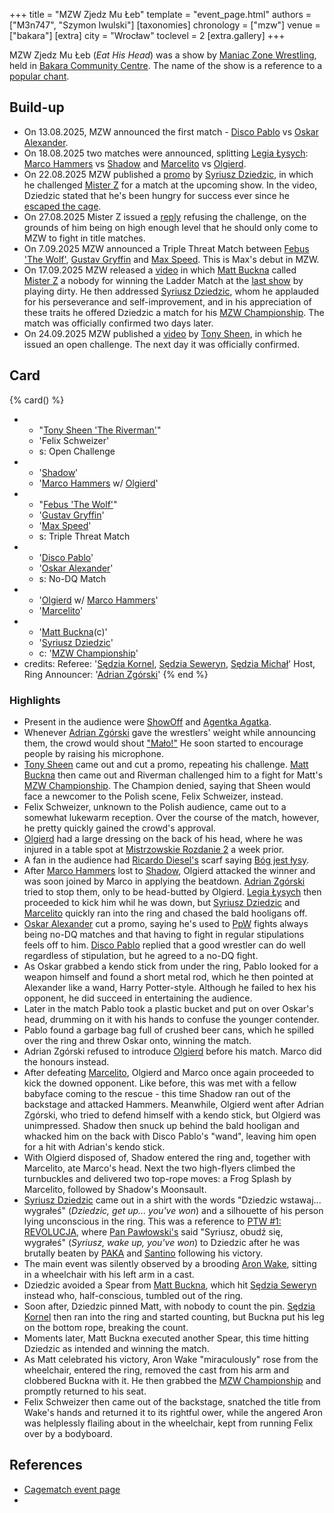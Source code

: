 +++
title = "MZW Zjedz Mu Łeb"
template = "event_page.html"
authors = ["M3n747", "Szymon Iwulski"]
[taxonomies]
chronology = ["mzw"]
venue = ["bakara"]
[extra]
city = "Wrocław"
toclevel = 2
[extra.gallery]
+++

MZW Zjedz Mu Łeb (_Eat His Head_) was a show by [Maniac Zone Wrestling](@/o/mzw.md), held in [Bakara Community Centre](@/v/bakara.md). The name of the show is a reference to a [popular chant](@/a/polish-wrestling-chants.md#calls-to-action).

## Build-up

* On 13.08.2025, MZW announced the first match - [Disco Pablo](@/w/disco-pablo.md) vs [Oskar Alexander](@/w/oskar-alexander.md).
* On 18.08.2025 two matches were announced, splitting [Legia Łysych](@/tt/legia-lysych.md): [Marco Hammers](@/w/marco-hammers.md) vs [Shadow](@/w/shadow.md) and [Marcelito](@/w/marcelito.md) vs [Olgierd](@/w/olgierd.md).
* On 22.08.2025 MZW published a [promo][promo-dziedzic] by [Syriusz Dziedzic](@/w/dziedzic.md), in which he challenged [Mister Z](@/w/mister-z.md) for a match at the upcoming show. In the video, Dziedzic stated that he's been hungry for success ever since he [escaped the cage](@/a/ptw-exits.md).
* On 27.08.2025 Mister Z issued a [reply][promo-z] refusing the challenge, on the grounds of him being on high enough level that he should only come to MZW to fight in title matches.
* On 7.09.2025 MZW announced a Triple Threat Match between [Febus 'The Wolf'](@/w/apollo-anderson.md), [Gustav Gryffin](@/w/gustav-gryffin.md) and [Max Speed](@/w/max-speed.md). This is Max's debut in MZW.
* On 17.09.2025 MZW released a [video][promo-matt] in which [Matt Buckna](@/w/matt-buckna.md) called [Mister Z](@/w/mister-z.md) a nobody for winning the Ladder Match at the [last show](@/e/mzw/2025-06-28-mzw-green-madness.md) by playing dirty. He then addressed [Syriusz Dziedzic](@/w/dziedzic.md), whom he applauded for his perseverance and self-improvement, and in his appreciation of these traits he offered Dziedzic a match for his [MZW Championship](@/c/mzw-championship.md). The match was officially confirmed two days later.
* On 24.09.2025 MZW published a [video][riverman-challenge] by [Tony Sheen](@/w/riverman.md), in which he issued an open challenge. The next day it was officially confirmed.

## Card

{% card() %}
- - "[Tony Sheen 'The Riverman'](@/w/riverman.md)"
  - 'Felix Schweizer'
  - s: Open Challenge
- - '[Shadow](@/w/shadow.md)'
  - '[Marco Hammers](@/w/marco-hammers.md) w/ [Olgierd](@/w/olgierd.md)'
- - "[Febus 'The Wolf'](@/w/apollo-anderson.md)"
  - '[Gustav Gryffin](@/w/gustav-gryffin.md)'
  - '[Max Speed](@/w/max-speed.md)'
  - s: Triple Threat Match
- - '[Disco Pablo](@/w/disco-pablo.md)'
  - '[Oskar Alexander](@/w/oskar-alexander.md)'
  - s: No-DQ Match
- - '[Olgierd](@/w/olgierd.md) w/ [Marco Hammers](@/w/marco-hammers.md)'
  - '[Marcelito](@/w/marcelito.md)'
- - '[Matt Buckna](@/w/matt-buckna.md)(c)'
  - '[Syriusz Dziedzic](@/w/dziedzic.md)'
  - c: '[MZW Championship](@/c/mzw-championship.md)'
- credits:
    Referee: '[Sędzia Kornel](@/w/sedzia-kornel.md), [Sędzia Seweryn](@/w/sedzia-seweryn.md), [Sędzia Michał](@/w/sedzia-michal.md)'
    Host, Ring Announcer: '[Adrian Zgórski](@/w/adrian-zgorski.md)'
{% end %}

### Highlights

* Present in the audience were [ShowOff](@/w/piotr-malecki.md) and [Agentka Agatka](@/w/agentka-agatka.md).
* Whenever [Adrian Zgórski](@/w/adrian-zgorski.md) gave the wrestlers' weight while announcing them, the crowd would shout ["Mało!"](@/a/polish-wrestling-chants.md#intros) He soon started to encourage people by raising his microphone.
* [Tony Sheen](@/w/riverman.md) came out and cut a promo, repeating his challenge. [Matt Buckna](@/w/matt-buckna.md) then came out and Riverman challenged him to a fight for Matt's [MZW Championship](@/c/mzw-championship.md). The Champion denied, saying that Sheen would face a newcomer to the Polish scene, Felix Schweizer, instead.
* Felix Schweizer, unknown to the Polish audience, came out to a somewhat lukewarm reception. Over the course of the match, however, he pretty quickly gained the crowd's approval.
* [Olgierd](@/w/olgierd.md) had a large dressing on the back of his head, where he was injured in a table spot at [Mistrzowskie Rozdanie 2](@/e/ppw/2025-09-20-ppw-mistrzowskie-rozdanie-2.md) a week prior.
* A fan in the audience had [Ricardo Diesel's](@/w/ricardo-diesel.md) scarf saying [Bóg jest łysy](@/a/polish-wrestling-chants.md#wrestler-specific).
* After [Marco Hammers](@/w/marco-hammers.md) lost to [Shadow](@/w/shadow.md), Olgierd attacked the winner and was soon joined by Marco in applying the beatdown. [Adrian Zgórski](@/w/adrian-zgorski.md) tried to stop them, only to be head-butted by Olgierd. [Legia Łysych](@/tt/legia-lysych.md) then proceeded to kick him whil he was down, but [Syriusz Dziedzic](@/w/dziedzic.md) and [Marcelito](@/w/marcelito.md) quickly ran into the ring and chased the bald hooligans off.
* [Oskar Alexander](@/w/oskar-alexander.md) cut a promo, saying he's used to [PpW](@/o/ppw.md) fights always being no-DQ matches and that having to fight in regular stipulations feels off to him. [Disco Pablo](@/w/disco-pablo.md) replied that a good wrestler can do well regardless of stipulation, but he agreed to a no-DQ fight.
* As Oskar grabbed a kendo stick from under the ring, Pablo looked for a weapon himself and found a short metal rod, which he then pointed at Alexander like a wand, Harry Potter-style. Although he failed to hex his opponent, he did succeed in entertaining the audience.
* Later in the match Pablo took a plastic bucket and put on over Oskar's head, drumming on it with his hands to confuse the younger contender. 
* Pablo found a garbage bag full of crushed beer cans, which he spilled over the ring and threw Oskar onto, winning the match.
* Adrian Zgórski refused to introduce [Olgierd](@/w/olgierd.md) before his match. Marco did the honours instead.
* After defeating [Marcelito](@/w/marcelito.md), Olgierd and Marco once again proceeded to kick the downed opponent. Like before, this was met with a fellow babyface coming to the rescue - this time Shadow ran out of the backstage and attacked Hammers. Meanwhile, Olgierd went after Adrian Zgórski, who tried to defend himself with a kendo stick, but Olgierd was unimpressed. Shadow then snuck up behind the bald hooligan and whacked him on the back with Disco Pablo's "wand", leaving him open for a hit with Adrian's kendo stick.
* With Olgierd disposed of, Shadow entered the ring and, together with Marcelito, ate Marco's head. Next the two high-flyers climbed the turnbuckles and delivered two top-rope moves: a Frog Splash by Marcelito, followed by Shadow's Moonsault.
* [Syriusz Dziedzic](@/w/dziedzic.md) came out in a shirt with the words "Dziedzic wstawaj... wygrałeś" (_Dziedzic, get up... you've won_) and a silhouette of his person lying unconscious in the ring. This was a reference to [PTW #1: REVOLUCJA](@/e/ptw/2021-10-09-ptw-1-revolucja.md), where [Pan Pawłowski's](@/w/pan-pawlowski.md) said "Syriusz, obudź się, wygrałeś" (_Syriusz, wake up, you've won_) to Dziedzic after he was brutally beaten by [PAKA](@/tt/paka.md) and [Santino](@/w/santino.md) following his victory.
* The main event was silently observed by a brooding [Aron Wake](@/w/aron-wake.md), sitting in a wheelchair with his left arm in a cast.
* Dziedzic avoided a Spear from [Matt Buckna](@/w/matt-buckna.md), which hit [Sędzia Seweryn](@/w/sedzia-seweryn.md) instead who, half-conscious, tumbled out of the ring.
* Soon after, Dziedzic pinned Matt, with nobody to count the pin. [Sędzia Kornel](@/w/sedzia-kornel.md) then ran into the ring and started counting, but Buckna put his leg on the bottom rope, breaking the count.
* Moments later, Matt Buckna executed another Spear, this time hitting Dziedzic as intended and winning the match.
* As Matt celebrated his victory, Aron Wake "miraculously" rose from the wheelchair, entered the ring, removed the cast from his arm and clobbered Buckna with it. He then grabbed the [MZW Championship](@/c/mzw-championship.md) and promptly returned to his seat.
* Felix Schweizer then came out of the backstage, snatched the title from Wake's hands and returned it to its rightful ower, while the angered Aron was helplessly flailing about in the wheelchair, kept from running Felix over by a bodyboard.

## References

* [Cagematch event page](https://www.cagematch.net/?id=1&nr=431688)
* [Fancam by Istota Wrestlingu]: https://www.youtube.com/watch?v=XDET0mzLEoc

[promo-dziedzic]: https://www.facebook.com/reel/1952443468659232/
[promo-z]: https://www.facebook.com/reel/2210556449383947/
[promo-matt]: https://www.facebook.com/ManiacZoneWrestling/videos/655104714312240
[riverman-challenge]: https://www.facebook.com/watch/?v=1115122563935121
